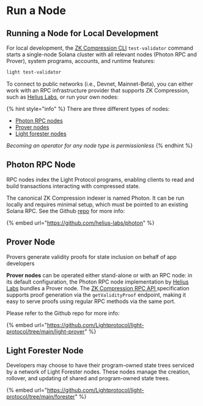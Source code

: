 # Run a Node

## Running a Node for Local Development

For local development, the [ZK Compression CLI](https://github.com/Lightprotocol/light-protocol/blob/main/cli/)  `test-validator` command starts a single-node Solana cluster with all relevant nodes (Photon RPC and Prover), system programs, accounts, and runtime features:

```sh
light test-validator
```

To connect to public networks (i.e., Devnet, Mainnet-Beta), you can either work with an RPC infrastructure provider that supports ZK Compression, such as [Helius Labs](https://helius.xyz/), or run your own nodes:

{% hint style="info" %}
There are three different types of nodes:

* [Photon RPC nodes](run-a-node.md#photon-rpc-node)
* [Prover nodes](run-a-node.md#prover-node)
* [Light forester nodes](run-a-node.md#forester-node)

_Becoming an operator for any node type is permissionless_
{% endhint %}

## Photon RPC Node

RPC nodes index the Light Protocol programs, enabling clients to read and build transactions interacting with compressed state.

The canonical ZK Compression indexer is named Photon. It can be run locally and requires minimal setup, which must be pointed to an existing Solana RPC. See the Github [repo](https://github.com/helius-labs/photon) for more info:

{% embed url="https://github.com/helius-labs/photon" %}

## Prover Node

Provers generate validity proofs for state inclusion on behalf of app developers

**Prover nodes** can be operated either stand-alone or with an RPC node: in its default configuration, the Photon RPC node implementation by [Helius Labs](https://github.com/helius-labs/photon) bundles a Prover node. The [ZK Compression RPC API ](https://docs.lightprotocol.com/developers/json-rpc-methods)specification supports proof generation via the `getValidityProof` endpoint, making it easy to serve proofs using regular RPC methods via the same port.

Please refer to the Github repo for more info:

{% embed url="https://github.com/Lightprotocol/light-protocol/tree/main/light-prover" %}

## Light Forester Node

Developers may choose to have their program-owned state trees serviced by a network of Light Forester nodes. These nodes manage the creation, rollover, and updating of shared and program-owned state trees.

{% embed url="https://github.com/Lightprotocol/light-protocol/tree/main/forester" %}
